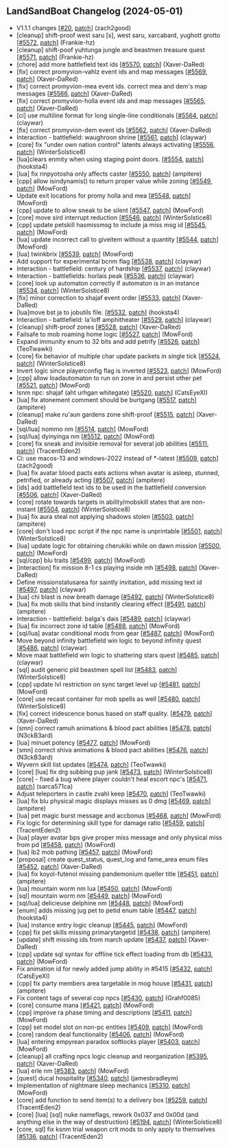 ## LandSandBoat Changelog (2024-05-01)
- V1.1.1 changes [[#20](https://github.com/LandSandBoat/xiloader/pull/20), [patch](https://github.com/LandSandBoat/xiloader/pull/20.patch)] (zach2good)
- [cleanup] shift-proof west saru [s], west saru, xarcabard, yughott grotto [[#5572](https://github.com/LandSandBoat/server/pull/5572), [patch](https://github.com/LandSandBoat/server/pull/5572.patch)] (Frankie-hz)
- [cleanup] shift-poof yuhtunga jungle and beastmen treasure quest [[#5571](https://github.com/LandSandBoat/server/pull/5571), [patch](https://github.com/LandSandBoat/server/pull/5571.patch)] (Frankie-hz)
- [chore] add more battlefield text ids [[#5570](https://github.com/LandSandBoat/server/pull/5570), [patch](https://github.com/LandSandBoat/server/pull/5570.patch)] (Xaver-DaRed)
- [fix] correct promyvion-vahlz event ids and map messages [[#5569](https://github.com/LandSandBoat/server/pull/5569), [patch](https://github.com/LandSandBoat/server/pull/5569.patch)] (Xaver-DaRed)
- [fix] correct promyvion-mea event ids. correct mea and dem's map messages [[#5566](https://github.com/LandSandBoat/server/pull/5566), [patch](https://github.com/LandSandBoat/server/pull/5566.patch)] (Xaver-DaRed)
- [fix] correct promyvion-holla event ids and map messages [[#5565](https://github.com/LandSandBoat/server/pull/5565), [patch](https://github.com/LandSandBoat/server/pull/5565.patch)] (Xaver-DaRed)
- [ci] use multiline format for long single-line conditionals [[#5564](https://github.com/LandSandBoat/server/pull/5564), [patch](https://github.com/LandSandBoat/server/pull/5564.patch)] (claywar)
- [fix] correct promyvion-dem event ids [[#5562](https://github.com/LandSandBoat/server/pull/5562), [patch](https://github.com/LandSandBoat/server/pull/5562.patch)] (Xaver-DaRed)
- Interaction - battlefield: waughroon shrine [[#5561](https://github.com/LandSandBoat/server/pull/5561), [patch](https://github.com/LandSandBoat/server/pull/5561.patch)] (claywar)
- [core] fix "under own nation control" latents always activating [[#5556](https://github.com/LandSandBoat/server/pull/5556), [patch](https://github.com/LandSandBoat/server/pull/5556.patch)] (WinterSolstice8)
- [lua]clears enmity when using staging point doors. [[#5554](https://github.com/LandSandBoat/server/pull/5554), [patch](https://github.com/LandSandBoat/server/pull/5554.patch)] (hooksta4)
- [lua] fix rinpyotosha only affects caster [[#5550](https://github.com/LandSandBoat/server/pull/5550), [patch](https://github.com/LandSandBoat/server/pull/5550.patch)] (ampitere)
- [cpp] allow isindynamis() to return proper value while zoning [[#5549](https://github.com/LandSandBoat/server/pull/5549), [patch](https://github.com/LandSandBoat/server/pull/5549.patch)] (MowFord)
- Update exit locations for promy holla and mea [[#5548](https://github.com/LandSandBoat/server/pull/5548), [patch](https://github.com/LandSandBoat/server/pull/5548.patch)] (MowFord)
- [cpp] update to allow sneak to be silent [[#5547](https://github.com/LandSandBoat/server/pull/5547), [patch](https://github.com/LandSandBoat/server/pull/5547.patch)] (MowFord)
- [core] move sird interrupt reduction [[#5546](https://github.com/LandSandBoat/server/pull/5546), [patch](https://github.com/LandSandBoat/server/pull/5546.patch)] (WinterSolstice8)
- [cpp] update petskill hasmissmsg to include ja miss msg id [[#5545](https://github.com/LandSandBoat/server/pull/5545), [patch](https://github.com/LandSandBoat/server/pull/5545.patch)] (MowFord)
- [lua] update incorrect call to giveitem without a quantity [[#5544](https://github.com/LandSandBoat/server/pull/5544), [patch](https://github.com/LandSandBoat/server/pull/5544.patch)] (MowFord)
- [lua] twinkbrix [[#5539](https://github.com/LandSandBoat/server/pull/5539), [patch](https://github.com/LandSandBoat/server/pull/5539.patch)] (MowFord)
- Add support for experimental bcnm flag [[#5538](https://github.com/LandSandBoat/server/pull/5538), [patch](https://github.com/LandSandBoat/server/pull/5538.patch)] (claywar)
- Interaction - battlefield: century of hardship [[#5537](https://github.com/LandSandBoat/server/pull/5537), [patch](https://github.com/LandSandBoat/server/pull/5537.patch)] (claywar)
- Interaction - battlefields: horlais peak [[#5536](https://github.com/LandSandBoat/server/pull/5536), [patch](https://github.com/LandSandBoat/server/pull/5536.patch)] (claywar)
- [core] look up automaton correctly if automaton is in an instance [[#5534](https://github.com/LandSandBoat/server/pull/5534), [patch](https://github.com/LandSandBoat/server/pull/5534.patch)] (WinterSolstice8)
- [fix] minor correction to shajaf event order [[#5533](https://github.com/LandSandBoat/server/pull/5533), [patch](https://github.com/LandSandBoat/server/pull/5533.patch)] (Xaver-DaRed)
- [lua]move bst ja to jobutils file. [[#5532](https://github.com/LandSandBoat/server/pull/5532), [patch](https://github.com/LandSandBoat/server/pull/5532.patch)] (hooksta4)
- Interaction - battlefield: la'loff amphitheater [[#5529](https://github.com/LandSandBoat/server/pull/5529), [patch](https://github.com/LandSandBoat/server/pull/5529.patch)] (claywar)
- [cleanup] shift-proof zones [[#5528](https://github.com/LandSandBoat/server/pull/5528), [patch](https://github.com/LandSandBoat/server/pull/5528.patch)] (Xaver-DaRed)
- Failsafe to mob roaming home logic [[#5527](https://github.com/LandSandBoat/server/pull/5527), [patch](https://github.com/LandSandBoat/server/pull/5527.patch)] (MowFord)
- Expand immunity enum to 32 bits and add petrify [[#5526](https://github.com/LandSandBoat/server/pull/5526), [patch](https://github.com/LandSandBoat/server/pull/5526.patch)] (TeoTwawki)
- [core] fix behavior of multiple char update packets in single tick [[#5524](https://github.com/LandSandBoat/server/pull/5524), [patch](https://github.com/LandSandBoat/server/pull/5524.patch)] (WinterSolstice8)
- Invert logic since playerconfig flag is inverted [[#5523](https://github.com/LandSandBoat/server/pull/5523), [patch](https://github.com/LandSandBoat/server/pull/5523.patch)] (MowFord)
- [cpp] allow loadautomaton to run on zone in and persist other pet [[#5521](https://github.com/LandSandBoat/server/pull/5521), [patch](https://github.com/LandSandBoat/server/pull/5521.patch)] (MowFord)
- Isnm npc: shajaf (aht urhgan whitegate) [[#5520](https://github.com/LandSandBoat/server/pull/5520), [patch](https://github.com/LandSandBoat/server/pull/5520.patch)] (CatsEyeXI)
- [lua] fix atonement comment should be burtgang [[#5517](https://github.com/LandSandBoat/server/pull/5517), [patch](https://github.com/LandSandBoat/server/pull/5517.patch)] (ampitere)
- [cleanup] make ru'aun gardens zone shift-proof [[#5515](https://github.com/LandSandBoat/server/pull/5515), [patch](https://github.com/LandSandBoat/server/pull/5515.patch)] (Xaver-DaRed)
- [sql/lua] nommo nm [[#5514](https://github.com/LandSandBoat/server/pull/5514), [patch](https://github.com/LandSandBoat/server/pull/5514.patch)] (MowFord)
- [sql/lua] dyinyinga nm [[#5512](https://github.com/LandSandBoat/server/pull/5512), [patch](https://github.com/LandSandBoat/server/pull/5512.patch)] (MowFord)
- [core] fix sneak and invisible removal for several job abilities [[#5511](https://github.com/LandSandBoat/server/pull/5511), [patch](https://github.com/LandSandBoat/server/pull/5511.patch)] (TracentEden2)
- Ci: use macos-13 and windows-2022 instead of *-latest [[#5509](https://github.com/LandSandBoat/server/pull/5509), [patch](https://github.com/LandSandBoat/server/pull/5509.patch)] (zach2good)
- [lua] fix avatar blood pacts eats actions when avatar is asleep, stunned, petrified, or already acting [[#5507](https://github.com/LandSandBoat/server/pull/5507), [patch](https://github.com/LandSandBoat/server/pull/5507.patch)] (ampitere)
- [ids] add battlefield text ids to be used in the battlefield conversion [[#5506](https://github.com/LandSandBoat/server/pull/5506), [patch](https://github.com/LandSandBoat/server/pull/5506.patch)] (Xaver-DaRed)
- [core] rotate towards targets in ability/mobskill states that are non-instant [[#5504](https://github.com/LandSandBoat/server/pull/5504), [patch](https://github.com/LandSandBoat/server/pull/5504.patch)] (WinterSolstice8)
- [lua] fix aura steal not applying shadows stolen [[#5503](https://github.com/LandSandBoat/server/pull/5503), [patch](https://github.com/LandSandBoat/server/pull/5503.patch)] (ampitere)
- [core] don't load npc script if the npc name is unprintable [[#5501](https://github.com/LandSandBoat/server/pull/5501), [patch](https://github.com/LandSandBoat/server/pull/5501.patch)] (WinterSolstice8)
- [lua] update logic for obtaining cherukiki while on dawn mission [[#5500](https://github.com/LandSandBoat/server/pull/5500), [patch](https://github.com/LandSandBoat/server/pull/5500.patch)] (MowFord)
- [sql/cpp] blu traits [[#5499](https://github.com/LandSandBoat/server/pull/5499), [patch](https://github.com/LandSandBoat/server/pull/5499.patch)] (MowFord)
- [interaction] fix mission 8-1 cs playing inside mh [[#5498](https://github.com/LandSandBoat/server/pull/5498), [patch](https://github.com/LandSandBoat/server/pull/5498.patch)] (Xaver-DaRed)
- Define missionstatusarea for saintly invitation, add missing text id [[#5497](https://github.com/LandSandBoat/server/pull/5497), [patch](https://github.com/LandSandBoat/server/pull/5497.patch)] (claywar)
- [lua] chi blast is now breath damage [[#5492](https://github.com/LandSandBoat/server/pull/5492), [patch](https://github.com/LandSandBoat/server/pull/5492.patch)] (WinterSolstice8)
- [lua] fix mob skills that bind instantly clearing effect [[#5491](https://github.com/LandSandBoat/server/pull/5491), [patch](https://github.com/LandSandBoat/server/pull/5491.patch)] (ampitere)
- Interaction - battlefield: balga's dais [[#5489](https://github.com/LandSandBoat/server/pull/5489), [patch](https://github.com/LandSandBoat/server/pull/5489.patch)] (claywar)
- [lua] fix incorrect zone id table [[#5488](https://github.com/LandSandBoat/server/pull/5488), [patch](https://github.com/LandSandBoat/server/pull/5488.patch)] (MowFord)
- [sql/lua] avatar conditional mods from gear [[#5487](https://github.com/LandSandBoat/server/pull/5487), [patch](https://github.com/LandSandBoat/server/pull/5487.patch)] (MowFord)
- Move beyond infinity battlefield win logic to beyond infinity quest [[#5486](https://github.com/LandSandBoat/server/pull/5486), [patch](https://github.com/LandSandBoat/server/pull/5486.patch)] (claywar)
- Move maat battlefield win logic to shattering stars quest [[#5485](https://github.com/LandSandBoat/server/pull/5485), [patch](https://github.com/LandSandBoat/server/pull/5485.patch)] (claywar)
- [sql] audit generic pld beastmen spell list [[#5483](https://github.com/LandSandBoat/server/pull/5483), [patch](https://github.com/LandSandBoat/server/pull/5483.patch)] (WinterSolstice8)
- [cpp] update lvl restriction on sync target level up [[#5481](https://github.com/LandSandBoat/server/pull/5481), [patch](https://github.com/LandSandBoat/server/pull/5481.patch)] (MowFord)
- [core] use recast container for mob spells as well [[#5480](https://github.com/LandSandBoat/server/pull/5480), [patch](https://github.com/LandSandBoat/server/pull/5480.patch)] (WinterSolstice8)
- [fix] correct iridescence bonus based on staff quality. [[#5479](https://github.com/LandSandBoat/server/pull/5479), [patch](https://github.com/LandSandBoat/server/pull/5479.patch)] (Xaver-DaRed)
- [smn] correct ramuh animations & blood pact abilities [[#5478](https://github.com/LandSandBoat/server/pull/5478), [patch](https://github.com/LandSandBoat/server/pull/5478.patch)] (N3ckB3ard)
- [lua] minuet potency [[#5477](https://github.com/LandSandBoat/server/pull/5477), [patch](https://github.com/LandSandBoat/server/pull/5477.patch)] (MowFord)
- [smn] correct shiva animations & blood pact abilities [[#5476](https://github.com/LandSandBoat/server/pull/5476), [patch](https://github.com/LandSandBoat/server/pull/5476.patch)] (N3ckB3ard)
- Wyvern skill list updates [[#5474](https://github.com/LandSandBoat/server/pull/5474), [patch](https://github.com/LandSandBoat/server/pull/5474.patch)] (TeoTwawki)
- [core] [lua] fix drg subbing pup jank [[#5473](https://github.com/LandSandBoat/server/pull/5473), [patch](https://github.com/LandSandBoat/server/pull/5473.patch)] (WinterSolstice8)
- [core] - fixed a bug where player couldn't heal escort npc's [[#5471](https://github.com/LandSandBoat/server/pull/5471), [patch](https://github.com/LandSandBoat/server/pull/5471.patch)] (sarca571ca)
- Adjust teleporters in castle zvahl keep [[#5470](https://github.com/LandSandBoat/server/pull/5470), [patch](https://github.com/LandSandBoat/server/pull/5470.patch)] (TeoTwawki)
- [lua] fix blu physical magic displays misses as 0 dmg [[#5469](https://github.com/LandSandBoat/server/pull/5469), [patch](https://github.com/LandSandBoat/server/pull/5469.patch)] (ampitere)
- [lua] pet magic burst message and accbonus [[#5468](https://github.com/LandSandBoat/server/pull/5468), [patch](https://github.com/LandSandBoat/server/pull/5468.patch)] (MowFord)
- Fix logic for determining skill type for damage ratio [[#5459](https://github.com/LandSandBoat/server/pull/5459), [patch](https://github.com/LandSandBoat/server/pull/5459.patch)] (TracentEden2)
- [lua] player avatar bps give proper miss message and only physical miss from pd [[#5458](https://github.com/LandSandBoat/server/pull/5458), [patch](https://github.com/LandSandBoat/server/pull/5458.patch)] (MowFord)
- [lua] lb2 mob pathing [[#5457](https://github.com/LandSandBoat/server/pull/5457), [patch](https://github.com/LandSandBoat/server/pull/5457.patch)] (MowFord)
- [proposal] create quest_status, quest_log and fame_area enum files [[#5452](https://github.com/LandSandBoat/server/pull/5452), [patch](https://github.com/LandSandBoat/server/pull/5452.patch)] (Xaver-DaRed)
- [lua] fix koyol-futenol missing pandemonium queller title [[#5451](https://github.com/LandSandBoat/server/pull/5451), [patch](https://github.com/LandSandBoat/server/pull/5451.patch)] (ampitere)
- [lua] mountain worm nm lua [[#5450](https://github.com/LandSandBoat/server/pull/5450), [patch](https://github.com/LandSandBoat/server/pull/5450.patch)] (MowFord)
- [sql] mountain worm nm [[#5449](https://github.com/LandSandBoat/server/pull/5449), [patch](https://github.com/LandSandBoat/server/pull/5449.patch)] (MowFord)
- [sql/lua] delicieuse delphine nm [[#5448](https://github.com/LandSandBoat/server/pull/5448), [patch](https://github.com/LandSandBoat/server/pull/5448.patch)] (MowFord)
- [enum] adds missing jug pet to petid enum table [[#5447](https://github.com/LandSandBoat/server/pull/5447), [patch](https://github.com/LandSandBoat/server/pull/5447.patch)] (hooksta4)
- [lua] instance entry logic cleanup [[#5445](https://github.com/LandSandBoat/server/pull/5445), [patch](https://github.com/LandSandBoat/server/pull/5445.patch)] (MowFord)
- [cpp] fix pet skills missing primarytargetid [[#5438](https://github.com/LandSandBoat/server/pull/5438), [patch](https://github.com/LandSandBoat/server/pull/5438.patch)] (ampitere)
- [update] shift missing ids from march update [[#5437](https://github.com/LandSandBoat/server/pull/5437), [patch](https://github.com/LandSandBoat/server/pull/5437.patch)] (Xaver-DaRed)
- [cpp] update sql syntax for offline tick effect loading from db [[#5433](https://github.com/LandSandBoat/server/pull/5433), [patch](https://github.com/LandSandBoat/server/pull/5433.patch)] (MowFord)
- Fix animation id for newly added jump ability in #5415 [[#5432](https://github.com/LandSandBoat/server/pull/5432), [patch](https://github.com/LandSandBoat/server/pull/5432.patch)] (CatsEyeXI)
- [cpp] fix party members area targetable in mog house [[#5431](https://github.com/LandSandBoat/server/pull/5431), [patch](https://github.com/LandSandBoat/server/pull/5431.patch)] (ampitere)
- Fix content tags of several cop npcs [[#5430](https://github.com/LandSandBoat/server/pull/5430), [patch](https://github.com/LandSandBoat/server/pull/5430.patch)] (Grahf0085)
- [core] consume mana [[#5421](https://github.com/LandSandBoat/server/pull/5421), [patch](https://github.com/LandSandBoat/server/pull/5421.patch)] (MowFord)
- [cpp] improve ra phase timing and descriptions [[#5411](https://github.com/LandSandBoat/server/pull/5411), [patch](https://github.com/LandSandBoat/server/pull/5411.patch)] (MowFord)
- [cpp] set model slot on non-pc entities [[#5409](https://github.com/LandSandBoat/server/pull/5409), [patch](https://github.com/LandSandBoat/server/pull/5409.patch)] (MowFord)
- [core] random deal functionality [[#5406](https://github.com/LandSandBoat/server/pull/5406), [patch](https://github.com/LandSandBoat/server/pull/5406.patch)] (MowFord)
- [lua] entering empyrean paradox softlocks player [[#5403](https://github.com/LandSandBoat/server/pull/5403), [patch](https://github.com/LandSandBoat/server/pull/5403.patch)] (MowFord)
- [cleanup] all crafting npcs logic cleanup and reorganization [[#5395](https://github.com/LandSandBoat/server/pull/5395), [patch](https://github.com/LandSandBoat/server/pull/5395.patch)] (Xaver-DaRed)
- [lua] erle nm [[#5383](https://github.com/LandSandBoat/server/pull/5383), [patch](https://github.com/LandSandBoat/server/pull/5383.patch)] (MowFord)
- [quest] ducal hospitality [[#5340](https://github.com/LandSandBoat/server/pull/5340), [patch](https://github.com/LandSandBoat/server/pull/5340.patch)] (jamesbradleym)
- Implementation of nightmare sleep mechanics [[#5310](https://github.com/LandSandBoat/server/pull/5310), [patch](https://github.com/LandSandBoat/server/pull/5310.patch)] (MowFord)
- [core] add function to send item(s) to a delivery box [[#5259](https://github.com/LandSandBoat/server/pull/5259), [patch](https://github.com/LandSandBoat/server/pull/5259.patch)] (TracentEden2)
- [core] [lua] [sql] nuke nameflags, rework 0x037 and 0x00d (and anything else in the way of destruction) [[#5194](https://github.com/LandSandBoat/server/pull/5194), [patch](https://github.com/LandSandBoat/server/pull/5194.patch)] (WinterSolstice8)
- [core, sql] fix ksnm trial weapon crit mods to only apply to themselves [[#5136](https://github.com/LandSandBoat/server/pull/5136), [patch](https://github.com/LandSandBoat/server/pull/5136.patch)] (TracentEden2)
